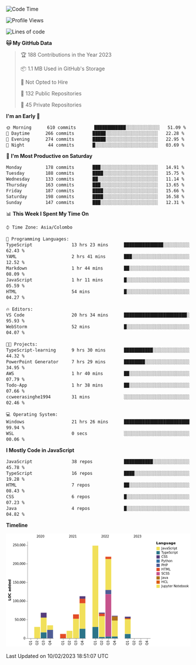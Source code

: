 
<!--START_SECTION:waka-->
![Code Time](http://img.shields.io/badge/Code%20Time-869%20hrs%2028%20mins-blue)

![Profile Views](http://img.shields.io/badge/Profile%20Views-15-blue)

![Lines of code](https://img.shields.io/badge/From%20Hello%20World%20I%27ve%20Written-998%20Thousand%20lines%20of%20code-blue)

**🐱 My GitHub Data** 

> 🏆 188 Contributions in the Year 2023
 > 
> 📦 1.1 MB Used in GitHub's Storage 
 > 
> 🚫 Not Opted to Hire
 > 
> 📜 132 Public Repositories 
 > 
> 🔑 45 Private Repositories  
 > 
**I'm an Early 🐤** 

```text
🌞 Morning      610 commits       ████████████░░░░░░░░░░░░░   51.09 % 
🌆 Daytime      266 commits       █████░░░░░░░░░░░░░░░░░░░░   22.28 % 
🌃 Evening      274 commits       █████░░░░░░░░░░░░░░░░░░░░   22.95 % 
🌙 Night         44 commits       █░░░░░░░░░░░░░░░░░░░░░░░░   03.69 % 

```
📅 **I'm Most Productive on Saturday** 

```text
Monday         178 commits       ███░░░░░░░░░░░░░░░░░░░░░░   14.91 % 
Tuesday        188 commits       ████░░░░░░░░░░░░░░░░░░░░░   15.75 % 
Wednesday      133 commits       ██░░░░░░░░░░░░░░░░░░░░░░░   11.14 % 
Thursday       163 commits       ███░░░░░░░░░░░░░░░░░░░░░░   13.65 % 
Friday         187 commits       ████░░░░░░░░░░░░░░░░░░░░░   15.66 % 
Saturday       198 commits       ████░░░░░░░░░░░░░░░░░░░░░   16.58 % 
Sunday         147 commits       ███░░░░░░░░░░░░░░░░░░░░░░   12.31 % 

```


📊 **This Week I Spent My Time On** 

```text
⌚︎ Time Zone: Asia/Colombo

💬 Programming Languages: 
TypeScript               13 hrs 23 mins      ███████████████░░░░░░░░░░   62.43 % 
YAML                     2 hrs 41 mins       ███░░░░░░░░░░░░░░░░░░░░░░   12.52 % 
Markdown                 1 hr 44 mins        ██░░░░░░░░░░░░░░░░░░░░░░░   08.09 % 
JavaScript               1 hr 11 mins        █░░░░░░░░░░░░░░░░░░░░░░░░   05.59 % 
HTML                     54 mins             █░░░░░░░░░░░░░░░░░░░░░░░░   04.27 % 

🔥 Editors: 
VS Code                  20 hrs 34 mins      ████████████████████████░   95.93 % 
WebStorm                 52 mins             █░░░░░░░░░░░░░░░░░░░░░░░░   04.07 % 

🐱‍💻 Projects: 
TypeScript-learning      9 hrs 30 mins       ███████████░░░░░░░░░░░░░░   44.32 % 
PowerPoint Generator     7 hrs 29 mins       ████████░░░░░░░░░░░░░░░░░   34.95 % 
AWS                      1 hr 40 mins        ██░░░░░░░░░░░░░░░░░░░░░░░   07.79 % 
Todo-App                 1 hr 38 mins        ██░░░░░░░░░░░░░░░░░░░░░░░   07.66 % 
ccweerasinghe1994        31 mins             ░░░░░░░░░░░░░░░░░░░░░░░░░   02.46 % 

💻 Operating System: 
Windows                  21 hrs 26 mins      █████████████████████████   99.94 % 
WSL                      0 secs              ░░░░░░░░░░░░░░░░░░░░░░░░░   00.06 % 

```

**I Mostly Code in JavaScript** 

```text
JavaScript               38 repos            ███████████░░░░░░░░░░░░░░   45.78 % 
TypeScript               16 repos            ████░░░░░░░░░░░░░░░░░░░░░   19.28 % 
HTML                     7 repos             ██░░░░░░░░░░░░░░░░░░░░░░░   08.43 % 
CSS                      6 repos             █░░░░░░░░░░░░░░░░░░░░░░░░   07.23 % 
Java                     4 repos             █░░░░░░░░░░░░░░░░░░░░░░░░   04.82 % 

```


**Timeline**

![Chart not found](https://raw.githubusercontent.com/ccweerasinghe1994/ccweerasinghe1994/master/charts/bar_graph.png) 


 Last Updated on 10/02/2023 18:51:07 UTC
<!--END_SECTION:waka-->
